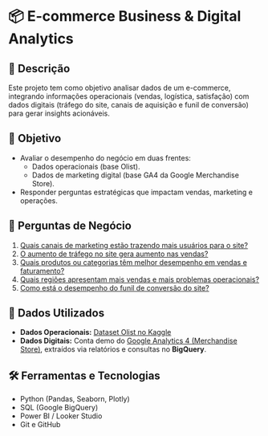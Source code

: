 # 📦 E-commerce Business & Digital Analytics

## 🚀 Descrição
Este projeto tem como objetivo analisar dados de um e-commerce, integrando informações operacionais (vendas, logística, satisfação) com dados digitais (tráfego do site, canais de aquisição e funil de conversão) para gerar insights acionáveis.

## 🎯 Objetivo
- Avaliar o desempenho do negócio em duas frentes:
  - Dados operacionais (base Olist).
  - Dados de marketing digital (base GA4 da Google Merchandise Store).
- Responder perguntas estratégicas que impactam vendas, marketing e operações.

## 🧠 Perguntas de Negócio

1. [Quais canais de marketing estão trazendo mais usuários para o site?](./respostas.md#pergunta-1)
2. [O aumento de tráfego no site gera aumento nas vendas?](./respostas.md#pergunta-2)
3. [Quais produtos ou categorias têm melhor desempenho em vendas e faturamento?](./respostas.md#pergunta-3)
4. [Quais regiões apresentam mais vendas e mais problemas operacionais?](./respostas.md#pergunta-4)
5. [Como está o desempenho do funil de conversão do site?](./respostas.md#pergunta-5)


## 🔗 Dados Utilizados
- **Dados Operacionais:** [Dataset Olist no Kaggle](https://www.kaggle.com/datasets/olistbr/brazilian-ecommerce)
- **Dados Digitais:** Conta demo do [Google Analytics 4 (Merchandise Store)](https://support.google.com/analytics/answer/6367342?hl=pt-BR), extraídos via relatórios e consultas no **BigQuery**.

## 🛠️ Ferramentas e Tecnologias
- Python (Pandas, Seaborn, Plotly)
- SQL (Google BigQuery)
- Power BI / Looker Studio
- Git e GitHub


